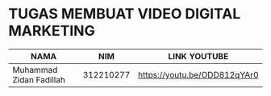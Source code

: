 # TUGAS MEMBUAT VIDEO DIGITAL MARKETING 

|  NAMA | NIM | LINK YOUTUBE |
| --- | --- | --- | 
| Muhammad Zidan Fadillah | 312210277 | https://youtu.be/ODD812qYAr0


 
